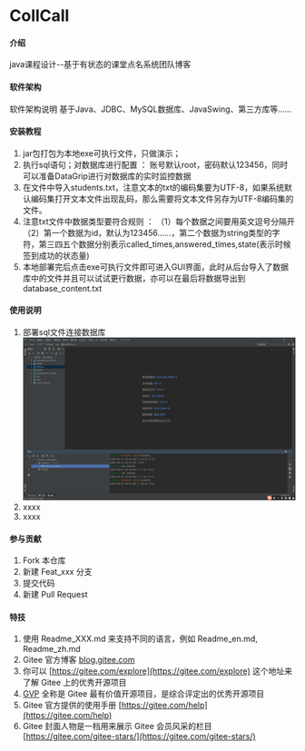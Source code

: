 # CollCall

#### 介绍
java课程设计--基于有状态的课堂点名系统团队博客

#### 软件架构
软件架构说明
基于Java、JDBC、MySQL数据库、JavaSwing、第三方库等……


#### 安装教程

1.  jar包打包为本地exe可执行文件，只做演示；
2.  执行sql语句；对数据库进行配置 ： 账号默认root，密码默认123456，同时可以准备DataGrip进行对数据库的实时监控数据
3.  在文件中导入students.txt，注意文本的txt的编码集要为UTF-8，如果系统默认编码集打开文本文件出现乱码，那么需要将文本文件另存为UTF-8编码集的文件。
4.  注意txt文件中数据类型要符合规则 ： 
    （1）每个数据之间要用英文逗号分隔开
    （2）第一个数据为id，默认为123456……，第二个数据为string类型的字符，第三四五个数据分别表示called_times,answered_times,state(表示时候签到成功的状态量)
5.   本地部署完后点击exe可执行文件即可进入GUI界面，此时从后台导入了数据库中的文件并且可以试试更行数据，亦可以在最后将数据导出到database_content.txt

#### 使用说明

1.  部署sql文件连接数据库![输入图片说明](%E6%95%B0%E6%8D%AE%E5%BA%93%E9%83%A8%E7%BD%B2.png)
2.  xxxx
3.  xxxx

#### 参与贡献

1.  Fork 本仓库
2.  新建 Feat_xxx 分支
3.  提交代码
4.  新建 Pull Request


#### 特技

1.  使用 Readme\_XXX.md 来支持不同的语言，例如 Readme\_en.md, Readme\_zh.md
2.  Gitee 官方博客 [blog.gitee.com](https://blog.gitee.com)
3.  你可以 [https://gitee.com/explore](https://gitee.com/explore) 这个地址来了解 Gitee 上的优秀开源项目
4.  [GVP](https://gitee.com/gvp) 全称是 Gitee 最有价值开源项目，是综合评定出的优秀开源项目
5.  Gitee 官方提供的使用手册 [https://gitee.com/help](https://gitee.com/help)
6.  Gitee 封面人物是一档用来展示 Gitee 会员风采的栏目 [https://gitee.com/gitee-stars/](https://gitee.com/gitee-stars/)
